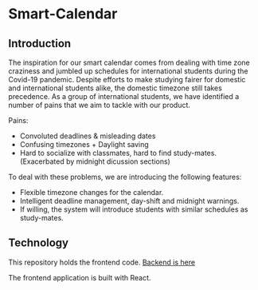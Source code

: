 # Smart-Calendar

## Introduction

The inspiration for our smart calendar comes from dealing with time zone craziness and jumbled up schedules for international students during the Covid-19 pandemic. Despite efforts to make studying fairer for domestic and international students alike, the domestic timezone still takes precedence. As a group of international students, we have identified a number of pains that we aim to tackle with our product. 

Pains:
 - Convoluted deadlines & misleading dates
 - Confusing timezones + Daylight saving 
 - Hard to socialize with classmates, hard to find study-mates. (Exacerbated by midnight dicussion sections)

To deal with these problems, we are introducing the following features:
 - Flexible timezone changes for the calendar.
 - Intelligent deadline management, day-shift and midnight warnings. 
 - If willing, the system will introduce students with similar schedules as study-mates.

## Technology 

This repository holds the frontend code. [Backend is here](https://github.com/Clumsyndicate/Smart-Calendar-backend)

The frontend application is built with React.